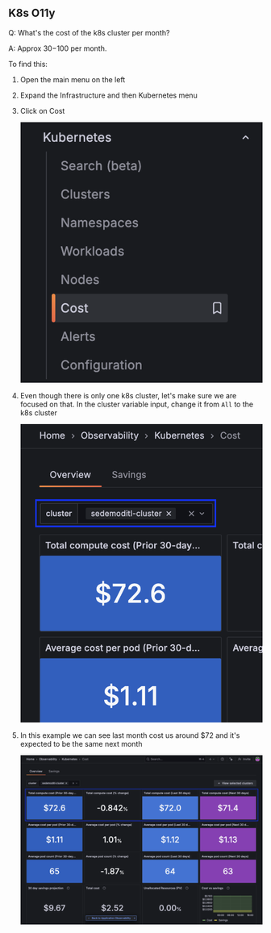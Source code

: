 ## K8s O11y
Q: What's the cost of the k8s cluster per month?

A: Approx $30-$100 per month.

To find this:
1. Open the main menu on the left
1. Expand the Infrastructure and then Kubernetes menu
1. Click on Cost

    ![Clusters](/images/breakout_1/3.8-k8s-o11y-1.png)

1. Even though there is only one k8s cluster, let's make sure we are focused on that. In the cluster variable input, change it from `All` to the k8s cluster
  
    ![Clusters](/images/breakout_1/3.8-k8s-o11y-2.png)

1. In this example we can see last month cost us around $72 and it's expected to be the same next month

    ![Clusters](/images/breakout_1/3.8-k8s-o11y-3.png)
